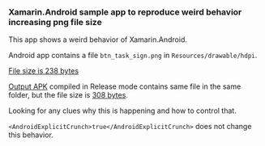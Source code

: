 ### Xamarin.Android sample app to reproduce weird behavior increasing png file size

This app shows a weird behavior of Xamarin.Android.

Android app contains a file `btn_task_sign.png` in `Resources/drawable/hdpi`.

[File size is 238 bytes](https://github.com/DreamTeamMobile/DT.Xamarin.AndroidPngMysteryBug/blob/master/PngMysteryApp/Resources/drawable-hdpi/btn_task_sign.png)

[Output APK](https://github.com/DreamTeamMobile/DT.Xamarin.AndroidPngMysteryBug/blob/master/APK/com.companyname.PngMysteryApp.apk) compiled in Release mode contains same file in the same folder, but the file size is [308 bytes](https://github.com/DreamTeamMobile/DT.Xamarin.AndroidPngMysteryBug/blob/master/APK/Contens%20of%20com.companyname.PngMysteryApp.apk/res/drawable-hdpi-v4/btn_task_sign.png).

Looking for any clues why this is happening and how to control that.

`<AndroidExplicitCrunch>true</AndroidExplicitCrunch>` does not change this behavior.

